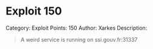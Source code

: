 # Exploit 150
Category: Exploit
Points: 150
Author: Xarkes
Description:
> A weird service is running on ssi.gouv.fr:31337

